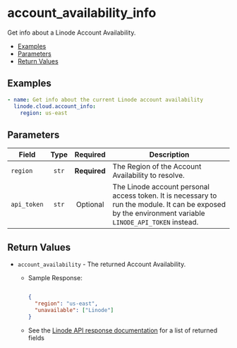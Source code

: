 # account_availability_info

Get info about a Linode Account Availability.

- [Examples](#examples)
- [Parameters](#parameters)
- [Return Values](#return-values)

## Examples

```yaml
- name: Get info about the current Linode account availability
  linode.cloud.account_info: 
    region: us-east

```


## Parameters

| Field     | Type | Required | Description                                                                  |
|-----------|------|----------|------------------------------------------------------------------------------|
| `region` | <center>`str`</center> | <center>**Required**</center> | The Region of the Account Availability to resolve.   |
| `api_token` | <center>`str`</center> | <center>Optional</center> | The Linode account personal access token. It is necessary to run the module. It can be exposed by the environment variable `LINODE_API_TOKEN` instead.   |

## Return Values

- `account_availability` - The returned Account Availability.

    - Sample Response:
        ```json
        
        {
          "region": "us-east",
          "unavailable": ["Linode"]
        }
        
        ```
    - See the [Linode API response documentation](TBD) for a list of returned fields


